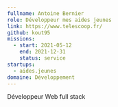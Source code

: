 ```yaml
---
fullname: Antoine Bernier
role: Développeur mes aides jeunes
link: https://www.telescoop.fr/
github: kout95
missions:
  - start: 2021-05-12
    end: 2021-12-31
    status: service
startups:
  - aides.jeunes
domaine: Développement
---
```


Développeur Web full stack
